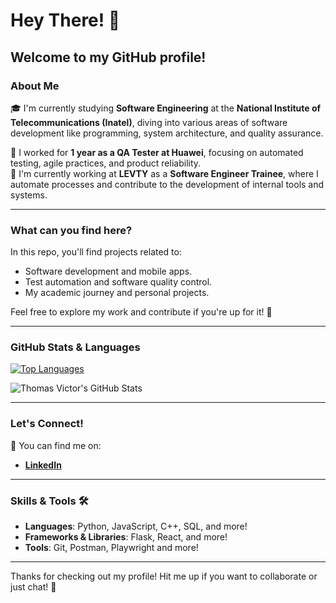 # Hey There! 👋

## Welcome to my GitHub profile!

### About Me

🎓 I'm currently studying **Software Engineering** at the **National Institute of Telecommunications (Inatel)**, diving into various areas of software development like programming, system architecture, and quality assurance.

💼 I worked for **1 year as a QA Tester at Huawei**, focusing on automated testing, agile practices, and product reliability.  
🚀 I'm currently working at **LEVTY** as a **Software Engineer Trainee**, where I automate processes and contribute to the development of internal tools and systems.

---

### What can you find here?

In this repo, you'll find projects related to:

- Software development and mobile apps.
- Test automation and software quality control.
- My academic journey and personal projects.

Feel free to explore my work and contribute if you're up for it! 🚀

---

### GitHub Stats & Languages

[![Top Languages](https://github-readme-stats.vercel.app/api/top-langs/?username=thmsVDC&layout=donut-vertical)](https://github.com/thmsVDC/github-readme-stats)

![Thomas Victor's GitHub Stats](https://github-readme-stats.vercel.app/api?username=thmsVDC&show_icons=true&theme=gruvbox)

---

### Let's Connect!

🔗 You can find me on:

- **[LinkedIn](https://www.linkedin.com/in/thomas-victor/)**

---

### Skills & Tools 🛠️

- **Languages**: Python, JavaScript, C++, SQL, and more!
- **Frameworks & Libraries**: Flask, React, and more!
- **Tools**: Git, Postman, Playwright and more!

---

Thanks for checking out my profile! Hit me up if you want to collaborate or just chat! 🚀
